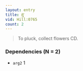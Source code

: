 ```yaml
---
layout: entry
title: ཐུ་
vid: Hill:0765
count: 2
---
```

> To pluck, collect flowers CD\.


### Dependencies (N = 2)
* `arg2` 1
